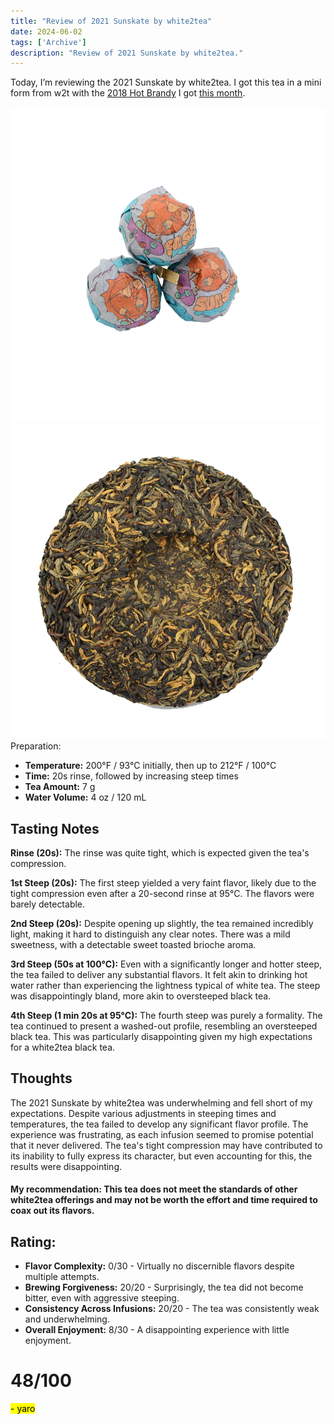 ```yaml
---
title: "Review of 2021 Sunskate by white2tea"
date: 2024-06-02
tags: ['Archive']
description: "Review of 2021 Sunskate by white2tea."
---
```


Today, I’m reviewing the 2021 Sunskate by white2tea. I got this tea in a mini form from w2t with the [2018 Hot Brandy](https://white2tea.com/products/2018-hot-brandy) I got [this month](https://skoomaden.me/posts/teas-that-arrived-in-june/). 

![](<file (4).png>)
![](image-11.png)
Preparation:

- **Temperature:** 200°F / 93°C initially, then up to 212°F / 100°C
- **Time:** 20s rinse, followed by increasing steep times
- **Tea Amount:** 7 g
- **Water Volume:** 4 oz / 120 mL

## Tasting Notes

**Rinse (20s):** The rinse was quite tight, which is expected given the tea's compression.

**1st Steep (20s):** The first steep yielded a very faint flavor, likely due to the tight compression even after a 20-second rinse at 95°C. The flavors were barely detectable.

**2nd Steep (20s):** Despite opening up slightly, the tea remained incredibly light, making it hard to distinguish any clear notes. There was a mild sweetness, with a detectable sweet toasted brioche aroma.

**3rd Steep (50s at 100°C):** Even with a significantly longer and hotter steep, the tea failed to deliver any substantial flavors. It felt akin to drinking hot water rather than experiencing the lightness typical of white tea. The steep was disappointingly bland, more akin to oversteeped black tea.

**4th Steep (1 min 20s at 95°C):** The fourth steep was purely a formality. The tea continued to present a washed-out profile, resembling an oversteeped black tea. This was particularly disappointing given my high expectations for a white2tea black tea.

## Thoughts

The 2021 Sunskate by white2tea was underwhelming and fell short of my expectations. Despite various adjustments in steeping times and temperatures, the tea failed to develop any significant flavor profile. The experience was frustrating, as each infusion seemed to promise potential that it never delivered. The tea's tight compression may have contributed to its inability to fully express its character, but even accounting for this, the results were disappointing.

#### My recommendation: This tea does not meet the standards of other white2tea offerings and may not be worth the effort and time required to coax out its flavors.

## Rating:

- **Flavor Complexity:** 0/30 - Virtually no discernible flavors despite multiple attempts.
- **Brewing Forgiveness:** 20/20 - Surprisingly, the tea did not become bitter, even with aggressive steeping.
- **Consistency Across Infusions:** 20/20 - The tea was consistently weak and underwhelming.
- **Overall Enjoyment:** 8/30 - A disappointing experience with little enjoyment.

# 48/100

<mark>- yaro</mark>
